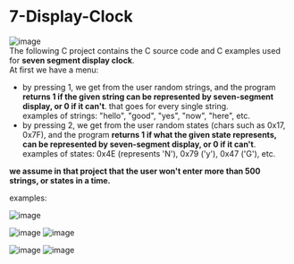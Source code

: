 # 7-Display-Clock  
![image](https://user-images.githubusercontent.com/83518959/192017547-286603d1-eeb5-4460-8eed-3e3add6dd7d8.png)   
The following C project contains the C source code and C examples used for **seven segment display clock**.  
At first we have a menu:  
- by pressing 1, we get from the user random strings, and the program **returns 1 if the given string
can be represented by seven-segment display, or 0 if it can't**. that goes for every single string.  
examples of strings: "hello", "good", "yes", "now", "here", etc.      
- by pressing 2, we get from the user random states (chars such as 0x17, 0x7F), and the program **returns
1 if what the given state represents, can be represented by seven-segment display, or 0 if it can't**.  
examples of states: 0x4E (represents 'N'), 0x79 ('y'), 0x47 ('G'), etc.  

**we assume in that project that the user won't enter more than 500 strings, or states in a time.**  

examples:    

![image](https://user-images.githubusercontent.com/83518959/192041160-1229d805-2dd8-43a0-bb0d-d147136de5c6.png)  

 ![image](https://user-images.githubusercontent.com/83518959/192041272-65161160-7ad0-484f-a0c9-509c2288d1f0.png)
![image](https://user-images.githubusercontent.com/83518959/192041337-29006e95-704d-40d1-a1fe-ee23e0f806eb.png)  


![image](https://user-images.githubusercontent.com/83518959/192041689-dedb1486-7cbf-4a11-bd89-620d9b488e67.png)
![image](https://user-images.githubusercontent.com/83518959/192041743-ab6ccad3-af4f-4294-b09a-14f6d1418786.png)  



  


 
